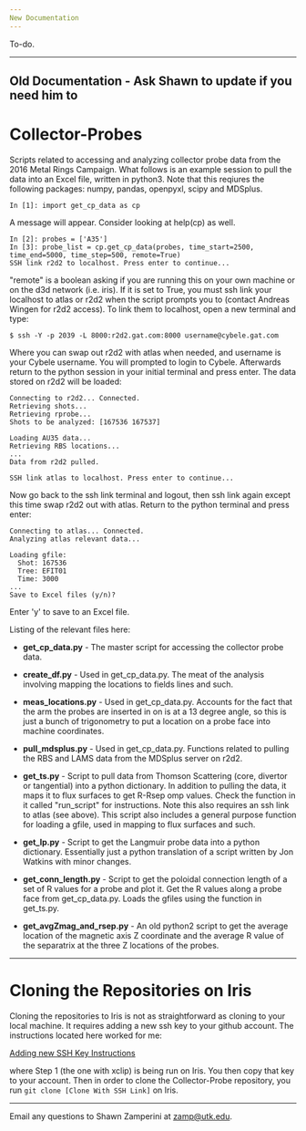 ```yaml
---
New Documentation
---
```


To-do.

---
Old Documentation - Ask Shawn to update if you need him to
---

# Collector-Probes

Scripts related to accessing and analyzing collector probe data from the 2016 Metal Rings Campaign. What follows is an example session  to pull the data into an Excel file, written in python3. Note that this reqiures the following packages: numpy, pandas, openpyxl, scipy and MDSplus.

```
In [1]: import get_cp_data as cp
```
A message will appear. Consider looking at help(cp) as well.
```
In [2]: probes = ['A35']
In [3]: probe_list = cp.get_cp_data(probes, time_start=2500, time_end=5000, time_step=500, remote=True)
SSH link r2d2 to localhost. Press enter to continue...
```
"remote" is a boolean asking if you are running this on your own machine or on the d3d network (i.e. iris). If it is set to True, you must ssh link your localhost to atlas or r2d2 when the script prompts you to (contact Andreas Wingen for r2d2 access). To link them to localhost, open a new terminal and type:
```
$ ssh -Y -p 2039 -L 8000:r2d2.gat.com:8000 username@cybele.gat.com
```
Where you can swap out r2d2 with atlas when needed, and username is your Cybele username. You will prompted to login to Cybele. Afterwards return to the python session in your initial terminal and press enter. The data stored on r2d2 will be loaded:
```
Connecting to r2d2... Connected.
Retrieving shots...
Retrieving rprobe...
Shots to be analyzed: [167536 167537]

Loading AU35 data...
Retrieving RBS locations...
...
Data from r2d2 pulled.

SSH link atlas to localhost. Press enter to continue...
```
Now go back to the ssh link terminal and logout, then ssh link again except this time swap r2d2 out with atlas. Return to the python terminal and press enter:
```
Connecting to atlas... Connected.
Analyzing atlas relevant data...

Loading gfile:
  Shot: 167536
  Tree: EFIT01
  Time: 3000
...
Save to Excel files (y/n)?
```
Enter 'y' to save to an Excel file. 

Listing of the relevant files here:

- **get_cp_data.py** - The master script for accessing the collector probe data.

- **create_df.py** - Used in get_cp_data.py. The meat of the analysis involving mapping the locations to fields lines and such.

- **meas_locations.py** - Used in get_cp_data.py. Accounts for the fact that the arm the probes are inserted in on is at a 13 degree angle, so this is just a bunch of trigonometry to put a location on a probe face into machine coordinates.

- **pull_mdsplus.py** - Used in get_cp_data.py. Functions related to pulling the RBS and LAMS data from the MDSplus server on r2d2.

- **get_ts.py** - Script to pull data from Thomson Scattering (core, divertor or tangential) into a python dictionary. In addition to pulling the data, it maps it to flux surfaces to get R-Rsep omp values. Check the function in it called "run_script" for instructions. Note this also requires an ssh link to atlas (see above). This script also includes a general purpose function for loading a gfile, used in mapping to flux surfaces and such.

- **get_lp.py** - Script to get the Langmuir probe data into a python dictionary. Essentially just a python translation of a script written by Jon Watkins with minor changes.

- **get_conn_length.py** - Script to get the poloidal connection length of a set of R values for a probe and plot it. Get the R values along a probe face from get_cp_data.py. Loads the gfiles using the function in get_ts.py.

- **get_avgZmag_and_rsep.py** - An old python2 script to get the average location of the magnetic axis Z coordinate and the average R value of the separatrix at the three Z locations of the probes. 

------------------------------------------------------------------------------------------------------------------
# Cloning the Repositories on Iris

Cloning the repositories to Iris is not as straightforward as cloning to your local machine. It requires adding a new
ssh key to your github account. The instructions located here worked for me:

[Adding new SSH Key Instructions](https://help.github.com/articles/adding-a-new-ssh-key-to-your-github-account/)

where Step 1 (the one with xclip) is being run on Iris. You then copy that key to your account. Then in order to clone
the Collector-Probe repository, you run `git clone [Clone With SSH Link]` on Iris. 

------------------------------------------------------------------------------------------------------------------
  
Email any questions to Shawn Zamperini at zamp@utk.edu.
